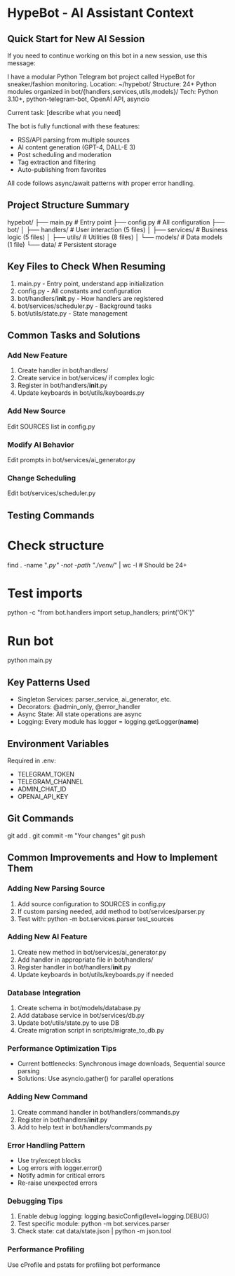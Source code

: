 # HypeBot - AI Assistant Context

## Quick Start for New AI Session

If you need to continue working on this bot in a new session, use this message:

I have a modular Python Telegram bot project called HypeBot for sneaker/fashion monitoring.
Location: ~/hypebot/
Structure: 24+ Python modules organized in bot/{handlers,services,utils,models}/
Tech: Python 3.10+, python-telegram-bot, OpenAI API, asyncio

Current task: [describe what you need]

The bot is fully functional with these features:
- RSS/API parsing from multiple sources
- AI content generation (GPT-4, DALL-E 3)
- Post scheduling and moderation
- Tag extraction and filtering
- Auto-publishing from favorites

All code follows async/await patterns with proper error handling.

## Project Structure Summary

hypebot/
├── main.py                 # Entry point
├── config.py              # All configuration
├── bot/
│   ├── handlers/          # User interaction (5 files)
│   ├── services/          # Business logic (5 files)
│   ├── utils/             # Utilities (8 files)
│   └── models/            # Data models (1 file)
└── data/                  # Persistent storage

## Key Files to Check When Resuming

1. main.py - Entry point, understand app initialization
2. config.py - All constants and configuration
3. bot/handlers/__init__.py - How handlers are registered
4. bot/services/scheduler.py - Background tasks
5. bot/utils/state.py - State management

## Common Tasks and Solutions

### Add New Feature
1. Create handler in bot/handlers/
2. Create service in bot/services/ if complex logic
3. Register in bot/handlers/__init__.py
4. Update keyboards in bot/utils/keyboards.py

### Add New Source
Edit SOURCES list in config.py

### Modify AI Behavior
Edit prompts in bot/services/ai_generator.py

### Change Scheduling
Edit bot/services/scheduler.py

## Testing Commands

# Check structure
find . -name "*.py" -not -path "./venv/*" | wc -l  # Should be 24+

# Test imports
python -c "from bot.handlers import setup_handlers; print('OK')"

# Run bot
python main.py

## Key Patterns Used

- Singleton Services: parser_service, ai_generator, etc.
- Decorators: @admin_only, @error_handler
- Async State: All state operations are async
- Logging: Every module has logger = logging.getLogger(__name__)

## Environment Variables

Required in .env:
- TELEGRAM_TOKEN
- TELEGRAM_CHANNEL
- ADMIN_CHAT_ID
- OPENAI_API_KEY

## Git Commands

git add .
git commit -m "Your changes"
git push

## Common Improvements and How to Implement Them

### Adding New Parsing Source
1. Add source configuration to SOURCES in config.py
2. If custom parsing needed, add method to bot/services/parser.py
3. Test with: python -m bot.services.parser test_sources

### Adding New AI Feature
1. Create new method in bot/services/ai_generator.py
2. Add handler in appropriate file in bot/handlers/
3. Register handler in bot/handlers/__init__.py
4. Update keyboards in bot/utils/keyboards.py if needed

### Database Integration
1. Create schema in bot/models/database.py
2. Add database service in bot/services/db.py
3. Update bot/utils/state.py to use DB
4. Create migration script in scripts/migrate_to_db.py

### Performance Optimization Tips
- Current bottlenecks: Synchronous image downloads, Sequential source parsing
- Solutions: Use asyncio.gather() for parallel operations

### Adding New Command
1. Create command handler in bot/handlers/commands.py
2. Register in bot/handlers/__init__.py
3. Add to help text in bot/handlers/commands.py

### Error Handling Pattern
- Use try/except blocks
- Log errors with logger.error()
- Notify admin for critical errors
- Re-raise unexpected errors

### Debugging Tips
1. Enable debug logging: logging.basicConfig(level=logging.DEBUG)
2. Test specific module: python -m bot.services.parser
3. Check state: cat data/state.json | python -m json.tool

### Performance Profiling
Use cProfile and pstats for profiling bot performance
